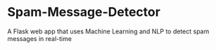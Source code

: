 # Spam-Message-Detector
A Flask web app that uses Machine Learning and NLP to detect spam messages in real-time
